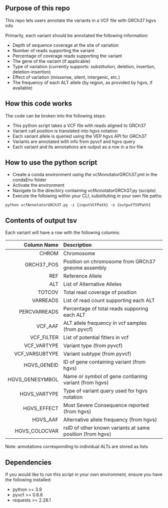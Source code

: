 ## Purpose of this repo
This repo lets users annotate the variants in a VCF file with GRCh37 hgvs info

Primarily, each variant should be annotated the following information:

- Depth of sequence coverage at the site of variation
- Number of reads supporting the variant
- Percentage of coverage reads supporting the variant
- The gene of the variant (if applicable)
- Type of variation (currently supports: substitution, deletion, insertion, deletion-insertion)
- Effect of variation (missense, silent, intergenic, etc.)
- The frequency of each ALT allele (by region, as provided by hgvs, if available)

## How this code works

The code can be broken into the following steps:

- This python script takes a VCF file with reads aligned to GRCh37
- Variant call position is translated into hgvs notation
- Each variant allele is queried using the VEP hgvs API for GRCh37
- Variants are annotated with info from pyvcf and hgvs query
- Each variant and its annotations are output as a row in a tsv file

## How to use the python script

- Create a conda environment using the vcfAnnotatorGRCh37.yml in the condaEnv folder
- Activate the environment
- Navigate to the directory containing vcfAnnotatorGRCh37.py (scripts)
- Execute the following within your CLI, substituting in your own file paths:
```
python vcfAnnotatorGRCh37.py -i {inputVCFPath} -o {outputTSVPath}
```

## Contents of output tsv

Each variant will have a row with the following columns:

| Column Name | Description |
|-:|:-|
| CHROM | Chromosome |
| GRCH37_POS | Position on chromosome from GRCh37 gneome assembly |
| REF | Reference Allele |
| ALT | List of Alternative Alleles |
| TOTCOV | Total read coverage of position |
| VARREADS | List of read count supporting each ALT |
| PERCVARREADS | Percentage of total reads supporing each ALT |
| VCF_AAF | ALT allele frequency in vcf samples (from pyvcf) |
| VCF_FILTER | List of potential fitlers in vcf |
| VCF_VARTYPE | Variant type (from pyvcf) |
| VCF_VARSUBTYPE | Variant subtype (from pyvcf) |
| HGVS_GENEID | ID of gene containing variant (from hgvs) |
| HGVS_GENESYMBOL | Name or symbol of gene contianing variant (from hgvs) |
| HGVS_VARTYPE | Type of variant query used for hgvs notation |
| HGVS_EFFECT | Most Severe Consequence reported (from hgvs) |
| HGVS_AAF | Alternative allele frequency (from hgvs) |
| HGVS_COLOCVAR | rsID of other known variants at same position (from hgvs) |

Note: annotations corresponding to individual ALTs are stored as lists

## Dependencies

If you would like to run this script in your own environment, ensure you have the following installed:
- python >= 3.9
- pyvcf >= 0.6.8
- requests >= 2.28.1

